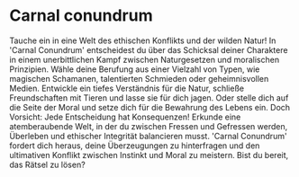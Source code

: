 # Carnal conundrum
 Tauche ein in eine Welt des ethischen Konflikts und der wilden Natur! In 'Carnal Conundrum' entscheidest du über das Schicksal deiner Charaktere in einem unerbittlichen Kampf zwischen Naturgesetzen und moralischen Prinzipien. Wähle deine Berufung aus einer Vielzahl von Typen, wie magischen Schamanen, talentierten Schmieden oder geheimnisvollen Medien. Entwickle ein tiefes Verständnis für die Natur, schließe Freundschaften mit Tieren und lasse sie für dich jagen. Oder stelle dich auf die Seite der Moral und setze dich für die Bewahrung des Lebens ein. Doch Vorsicht: Jede Entscheidung hat Konsequenzen! Erkunde eine atemberaubende Welt, in der du zwischen Fressen und Gefressen werden, Überleben und ethischer Integrität balancieren musst. 'Carnal Conundrum' fordert dich heraus, deine Überzeugungen zu hinterfragen und den ultimativen Konflikt zwischen Instinkt und Moral zu meistern. Bist du bereit, das Rätsel zu lösen?
